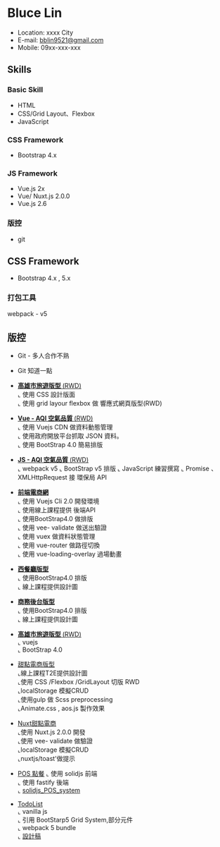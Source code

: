 # Bluce Lin

- Location: xxxx City
- E-mail: bblin9521@gmail.com
- Mobile: 09xx-xxx-xxx

## Skills

### Basic Skill

- HTML
- CSS/Grid Layout、Flexbox
- JavaScript

### CSS Framework

- Bootstrap 4.x

### JS Framework

- Vue.js 2x
- Vue/ Nuxt.js 2.0.0
- Vue.js 2.6

### 版控

- git

## CSS Framework

- Bootstrap 4.x , 5.x

### 打包工具

webpack - v5

## 版控

- Git - 多人合作不熟

- Git 知道一點

- <a href="https://barrylinx.github.io/T2EWeek/week2/T2EWeek2.html" target="_blank"><B> 高雄市旅遊版型 </B> (RWD)</a> <BR>
  ⌞ 使用 CSS 設計版面 <BR>
  ⌞ 使用 grid layour flexbox 做 響應式網頁版型(RWD)


- <a href= "https://github.com/barryLinx/Vue-PM25-homeWork" target="_blank"><B> Vue - AQI 空氣品質 </B> (RWD)</a> <BR>
  ⌞ 使用 Vuejs CDN 做資料動態管理  <BR>
  ⌞ 使用政府開放平台抓取 JSON 資料。<BR>
  ⌞ 使用 BootStrap 4.0 簡易排版
  
- <a href= "https://barrylinx.github.io/VanillaJS_PMAQI/dist/main.html" target="_blank"><B>JS - AQI 空氣品質 </B> (RWD)</a> <BR>
   ⌞ webpack v5
   ⌞ BootStrap v5 排版
   ⌞ JavaScript 練習撰寫
   ⌞ Promise 、 XMLHttpRequest 接 環保局 API

- <a href="https://barrylinx.github.io/vue-tryShopping/dist/#/" target="_blank"><B> 前端電商網 </B> </a> <BR>
  ⌞ 使用 Vuejs Cli 2.0 開發環境  <BR>
  ⌞ 使用線上課程提供 後端API <BR>
  ⌞ 使用BootStrap4.0 做排版  <BR>
  ⌞ 使用 vee- validate 做送出驗證  <BR>
  ⌞ 使用 vuex 做資料狀態管理  <BR>
  ⌞ 使用 vue-router 做路徑切換  <BR>
  ⌞ 使用 vue-loading-overlay 過場動畫  <BR>

 - <a href="https://barrylinx.github.io/bootstarp4Dashboard/restrant.html#" target="_blank"><B> 西餐廳版型 </B> </a> <BR> 
  ⌞ 使用BootStrap4.0 排版  <BR>
  ⌞ 線上課程提供設計圖   <BR>

- <a href="https://barrylinx.github.io/bootstarp4Dashboard/DashBoard_relay.html#" target="_blank"><B>商務後台版型  </B> </a> <BR> 
  ⌞ 使用BootStrap4.0 排版  <BR>
  ⌞ 線上課程提供設計圖  <BR>

 - <a href="https://barrylinx.github.io/Demo/" target="_blank"><B> 高雄市旅遊版型 </B> (RWD)</a> <BR>
  ⌞ vuejs <BR>
  ⌞ BootStrap 4.0 

 - <a href="https://barrylinx.github.io/T2E_Sweet/public/sweet.html">甜點電商版型</a>  
  ⌞線上課程T2E提供設計圖  <BR>
  ⌞使用 CSS /Flexbox /GridLayout 切版 RWD   <BR>
  ⌞localStorage 模擬CRUD  <BR>
  ⌞使用gulp 做 Scss preprocessing  <BR>
  ⌞Animate.css , aos.js 製作效果

- <a href="https://barrylinx.github.io/Text_Nuxt_sweet/">Nuxt甜點電商</a>   <BR>
  ⌞使用 Nuxt.js 2.0.0 開發  <BR>
  ⌞使用 vee- validate 做驗證  <BR>
  ⌞localStorage 模擬CRUD  <BR>
  ⌞nuxtjs/toast'做提示  <BR>

- <a href="https://pos.zeabur.app">POS 點餐</a>
  ⌞ 使用 solidjs 前端 <BR>
  ⌞ 使用 fastify 後端 <BR>
  ⌞ [solidjs_POS_system](https://github.com/barryLinx/solidjs_POS_system) <BR>
  
  
- <a href="https://github.com/barryLinx/ToDolLst_F2e" /> TodoList</a>  <BR>
  ⌞ vanilla js   <BR> 
  ⌞ 引用 BootStarp5 Grid System,部分元件  <BR>
  ⌞ webpack 5 bundle  <BR>
  ⌞ [設計稿](https://bit.ly/2HfaR2M)  <BR>

  
